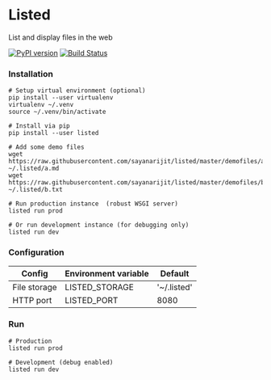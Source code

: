 # Listed

List and display files in the web

[![PyPI version](https://img.shields.io/pypi/v/listed.svg)](https://pypi.org/p/listed)
[![Build Status](https://travis-ci.org/sayanarijit/listed.svg?branch=master)](https://travis-ci.org/sayanarijit/listed)


### Installation

```
# Setup virtual environment (optional)
pip install --user virtualenv
virtualenv ~/.venv
source ~/.venv/bin/activate

# Install via pip
pip install --user listed

# Add some demo files
wget https://raw.githubusercontent.com/sayanarijit/listed/master/demofiles/a.md ~/.listed/a.md
wget https://raw.githubusercontent.com/sayanarijit/listed/master/demofiles/b.txt ~/.listed/b.txt

# Run production instance  (robust WSGI server)
listed run prod

# Or run development instance (for debugging only)
listed run dev   
```


### Configuration

| Config       | Environment variable | Default     |
| ------------ | -------------------- | ----------- |
| File storage | LISTED_STORAGE       | '~/.listed' |
| HTTP port    | LISTED_PORT          | 8080        |


### Run

```
# Production
listed run prod

# Development (debug enabled)
listed run dev
```
